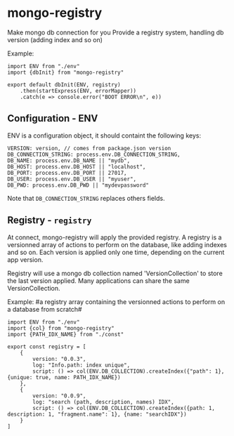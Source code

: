 # mongo-registry

Make mongo db connection for you
Provide a registry system, handling db version (adding index and so on)

Example:

```
import ENV from "./env"
import {dbInit} from "mongo-registry"

export default dbInit(ENV, registry)
    .then(startExpress(ENV, errorMapper))
    .catch(e => console.error("BOOT ERROR\n", e))
```

## Configuration - ENV
ENV is a configuration object, it should containt the following keys:

```
VERSION: version, // comes from package.json version
DB_CONNECTION_STRING: process.env.DB_CONNECTION_STRING,
DB_NAME: process.env.DB_NAME || "mydb",
DB_HOST: process.env.DB_HOST || "localhost",
DB_PORT: process.env.DB_PORT || 27017,
DB_USER: process.env.DB_USER || "myuser",
DB_PWD: process.env.DB_PWD || "mydevpassword"
```

Note that ```DB_CONNECTION_STRING``` replaces others fields.

## Registry - ```registry```
At connect, mongo-registry will apply the provided registry.
A registry is a versionned array of actions to perform on the database, like adding indexes and so on.
Each version is applied only one time, depending on the current app version.

Registry will use a mongo db collection named 'VersionCollection' to store the last version applied.
Many applications can share the same VersionCollection.


Example: #a registry array containing the versionned actions to perform on a database from scratch#

```
import ENV from "./env"
import {col} from "mongo-registry"
import {PATH_IDX_NAME} from "./const"

export const registry = [
    {
        version: "0.0.3",
        log: "Info.path: index unique",
        script: () => col(ENV.DB_COLLECTION).createIndex({"path": 1}, {unique: true, name: PATH_IDX_NAME})
    },
    {
        version: "0.0.9",
        log: "search (path, description, names) IDX",
        script: () => col(ENV.DB_COLLECTION).createIndex({path: 1, description: 1, "fragment.name": 1}, {name: "searchIDX"})
    }
]
```

